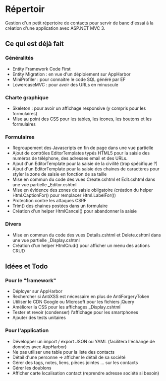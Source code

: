 # Répertoir

Gestion d'un petit répertoire de contacts pour servir de banc d'essai
à la création d'une application avec ASP.NET MVC 3.


## Ce qui est déjà fait

### Généralités

* Entity Framework Code First
* Entity Migration : en vue d'un déploiement sur AppHarbor
* MiniProfiler : pour connaitre le code SQL généré par EF
* LowercaseMVC : pour avoir des URLs en minuscule

### Charte graphique

* Skeleton : pour avoir un affichage responsive (y compris pour les formulaires)
* Mise au point des CSS pour les tables, les icones, les boutons et les formulaires

### Formulaires

* Regroupement des Javascripts en fin de page dans une vue partielle
* Ajout de contrôles EditorTemplates typés HTML5 pour la saisie des numéros de
  téléphone, des adresses email et des URLs.
* Ajout d'un EditorTemplate pour la saisie de la civilité (trop spécifique ?)
* Ajout d'un EditorTemplate pour la saisie des chaines de caractères pour styler
  la zone de saisie en fonction de sa taille
* Mise en commun du code des vues Create.cshtml et Edit.cshtml dans une vue
  partielle _Editor.cshtml
* Mise en évidence des zones de saisie obligatoire (création du helper
  Html.CaptionFor() pour remplacer Html.LabelFor())
* Protection contre les attaques CSRF
* Trim() des chaines postées dans un formulaire
* Création d'un helper HtmlCancel() pour abandonner la saisie

### Divers

* Mise en commun du code des vues Details.cshtml et Delete.cshtml dans une vue
  partielle _Display.cshtml
* Création d'un helper HtmlCrud() pour afficher un menu des actions CRUD


## Idées et Todo

### Pour le "framework"

* Déployer sur AppHarbor
* Rechercher si AntiXSS est nécessaire en plus de AntiForgeryToken
* Utiliser le CDN Google ou Microsoft pour les fichiers jQuery
* Améliorer la CSS pour les affichages _Display.cshtml
* Tester et revoir (condenser) l'affichage pour les smartphones
* Ajouter des tests unitaires

### Pour l'application

* Développer un import / export JSON ou YAML (facilitera l'échange de données
  avec AppHarbor)
* Ne pas utiliser une table pour la liste des contacts
* Détail d'une personne => afficher le détail de sa société
* Gérer des tags, notes, liens, pièces jointes ... sur les contacts
* Gérer les doublons
* Afficher carte localisation contact (reprendre adresse société si besoin)

